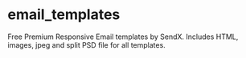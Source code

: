 # email_templates
Free Premium Responsive Email templates by SendX. Includes HTML, images, jpeg and split PSD file for all templates.
